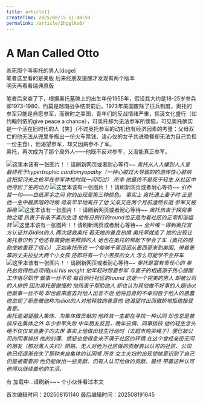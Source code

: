 ```yaml
---
title: article11
createTime: 2025/08/15 11:40:59
permalink: /article/2hgglks0/
---
```

# A Man Called Otto
杀死那个叫奥托的男人[doge]  
笔者这里看的是美版 后来经朋友提醒才发现有两个版本  
明天再看看瑞典原版  

笔者后来查了下，根据奥托墓碑上的出生年份1955年，假设其大约是18-25岁参兵即1973-1980，约莫是越南战争结束前后。1973年美国废除了征兵制度，奥托的参军只能是自愿参军，而彼时之美国，青年们的反战情绪严重，摇滚文化盛行（如约翰列侬的give peace a chance），可奥托却为无法参军所懊恼，可见奥托确实是一个活在旧时代的人【笑】（不过奥托参军的动机也有经济因素的考量：父母双亡的他无法从兜里多掏出一份火车票钱、请心仪的女子共进晚餐却无法为自己负担一份主食），他渴望参军，却又因病参不了军。  
奥托，再次成为了那个局外人——他既不反对参军，又没能真正参军。

![这里本该有一张图片！！请刷新网页或者耐心等待~~](/public/images/AManCalledOttoDecidedToDie2.png)
*奥托从人人嫌到人人爱 最终死于hypertrophic cardiomyopathy（一种心脏过大导致的的遗传性心脏病 这把契诃夫之枪早在参军体检时就一闪而过） 所幸 他最终不是死于轻生 从社区中他得到了生的动力*
![这里本该有一张图片！！请刷新网页或者耐心等待~~](/public/images/AManCalledOttoDecidedToDie1.png)
*引乔哲一句——白纸黑字之间 你的出现是第三种颜色。 
 事实上 奥托遇上妻子时 正是他一生中最黑暗的时候 母亲早早地离开了他 父亲又在两个月前溘然长逝 参军又被拒绝*
![这里本该有一张图片！！请刷新网页或者耐心等待~~](/public/images/AManCalledOttoDecidedToDie5.png)
*奥托热衷于探究事物之理 热衷于有条不紊的生活 他每日例行的round也正是为着社区的正常和谐运转*
![这里本该有一张图片！！请刷新网页或者耐心等待~~](/public/images/AManCalledOttoDecidedToDie4.png)
*全片唯一得到奥托官方认证并非idiot的人 两次拯救奥托 若无她的善良热情 奥托早就走了 她的出现让奥托意识到了他还有需要他来照顾的人 她也在奥托的帮助下学会了车（奥托的鼓励使她重获了信心） 正如奥托所说 一个能够千里迢迢从墨西哥来到美国、带着笨笨的丈夫拉扯大两个小女孩 还即将有一个小男孩的女人 怎么可能学不会开车*
![这里本该有一张图片！！请刷新网页或者耐心等待~~](/public/images/AManCalledOttoDecidedToDie3.png)
*奥托是富有责任心的 奥托总觉得他必须得pull his weight 他年轻时想要参军 与妻子的相遇源于热心提醒 工作恪尽职守 做事一丝不苟 每日例行社区的round 这是一个完美的男人 却被公司的人排挤 因为奥托是傲慢的 他热衷于帮助他人 却也认为其他做不好事的人是idiot 他做事一丝不苟 却也直来直去对他人出言不逊 他将自身的不幸归咎于他人的愚蠢 他忽视了那些被他称为idiot的人对他释放的善意他 他渴望付出而傲娇地拒绝接受善意。  
奥托是渴望融入集体、为集体做贡献的 他终其一生都在寻找一种认同 却也总是被排斥在集体之外 年少参军失败 中年朋友反目，晚年丧偶、同事排挤 他的轻生念头绝不仅仅来自妻子的去世 事实上他做出轻生行动时（去超市购买绳子）便已被公司的同事排挤 他的刻薄、愤怒也使得愈来不满于社区的环境 在这个曾经亲密无间的朋友（那对黑人夫妇）陌路、无人对他为社区做的贡献表以认可的社区、公司 他已经逐渐丧失了那种来自集体的认同感 所幸 女主夫妇的出现使她意识到了自己仍是被需要的 他仍能做出一些贡献、仍有人认可他做的贡献。最终 带着这种认可 他得以继续着他的生活。*

有 <span id="busuanzi_page_pv">加载中...请刷新~~~</span> 个小伙伴看过本文


<!-- 文章编辑时间信息 -->
首次编辑时间：202508151140
最后编辑时间：202508191645
<!-- 编辑时间信息结束 -->